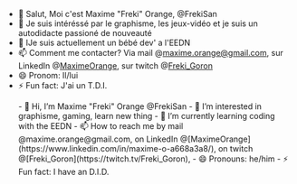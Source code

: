 - 👋 Salut, Moi c'est Maxime "Freki" Orange, @FrekiSan
- 👀 Je suis intéréssé par le graphisme, les jeux-vidéo et je suis un autodidacte passioné de nouveauté
- 🌱 IJe suis actuellement un bébé dev' a l'EEDN
- 📫 Comment me contacter? Via mail @maxime.orange@gmail.com, sur LinkedIn @[MaximeOrange](https://www.linkedin.com/in/maxime-o-a668a3a8/), sur twitch @[Freki_Goron](https://twitch.tv/Freki_Goron) 
- 😄 Pronom: Il/lui
- ⚡ Fun fact: J'ai un T.D.I. 
<p></p>
<ul>
- 👋 Hi, I’m Maxime "Freki" Orange @FrekiSan
- 👀 I’m interested in graphisme, gaming, learn new thing
- 🌱 I’m currently learning coding with the EEDN
- 📫 How to reach me by mail @maxime.orange@gmail.com, on LinkedIn @[MaximeOrange](https://www.linkedin.com/in/maxime-o-a668a3a8/), on twitch @[Freki_Goron](https://twitch.tv/Freki_Goron),
- 😄 Pronouns: he/him
- ⚡ Fun fact: I have an D.I.D. 
</ul>
<!---
FrekiSan/FrekiSan is a ✨ special ✨ repository because its `README.md` (this file) appears on your GitHub profile.
You can click the Preview link to take a look at your changes.
--->
